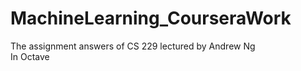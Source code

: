 # MachineLearning_CourseraWork
The assignment answers of CS 229 lectured by Andrew Ng   
In Octave  

